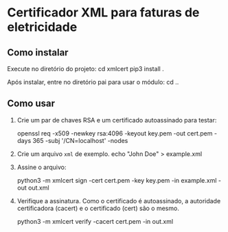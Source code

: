 # Certificador XML para faturas de eletricidade

## Como instalar

Execute no diretório do projeto:
    cd xmlcert
    pip3 install .

Após instalar, entre no diretório pai para usar o módulo:
    cd ..

## Como usar

1. Crie um par de chaves RSA e um certificado autoassinado para testar:

    openssl req -x509 -newkey rsa:4096 -keyout key.pem -out cert.pem -days 365 -subj '/CN=localhost' -nodes

2. Crie um arquivo `xml` de exemplo.
    echo "<xml><name>John Doe</name></xml>" > example.xml

3. Assine o arquivo:
    
    python3 -m xmlcert sign -cert cert.pem -key key.pem -in example.xml -out out.xml

4. Verifique a assinatura. Como o certificado é autoassinado, a autoridade
certificadora (cacert) e o certificado (cert) são o mesmo.

    python3 -m xmlcert verify -cacert cert.pem -in out.xml
